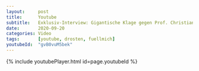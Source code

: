 ```yaml
---
layout:     post
title:      Youtube
subtitle:   Exklusiv-Interview: Gigantische Klage gegen Prof. Christian Drosten & Umfeld.
date:       2020-09-20
categories: Video
tags:       [youtube, drosten, fuellmich]
youtubeId:  "gvB0vuM5bek"
---
```


{% include youtubePlayer.html id=page.youtubeId %}
